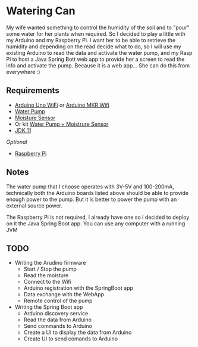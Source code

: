 # Watering Can

My wife wanted something to control the humidity of the soil and to "pour" some water for her plants when required. So I decided to play a little with my Arduino and my Raspberry Pi.
I want her to be able to retrieve the humidity and depending on the read decide what to do, so I will use my existing Arduino to read the data and activate the water pump, and my Rasp Pi to host a Java Spring Bott web app to provide her a screen to read the info and activate the pump. Because it is a web app... She can do this from everywhere :) 


## Requirements

* [Arduino Uno WiFi](https://store.arduino.cc/arduino-uno-wiFi-rev2) or [Arduino MKR Wifi](https://store.arduino.cc/arduino-mkr-wifi-1010)
* [Water Pump](https://www.amazon.it/gp/product/B082PM8L6X/ref=ppx_yo_dt_b_asin_title_o01_s00?ie=UTF8&psc=1)
* [Moisture Sensor](https://www.amazon.it/gp/product/B07L2RV1D2/ref=ppx_yo_dt_b_asin_title_o00_s00?ie=UTF8&psc=1)
* Or kit [Water Pump + Moistrure Sensor](https://www.amazon.it/gp/product/B0814HXWVV/ref=ppx_yo_dt_b_asin_title_o01_s00?ie=UTF8&th=1)
* [JDK 11](https://www.oracle.com/java/technologies/javase-jdk11-downloads.html)

*Optional*

* [Raspberry Pi](https://www.raspberrypi.org/products/raspberry-pi-4-model-b/)

## Notes

The water pump that I choose operates with 3V-5V and 100-200mA, technically both the Arduino boards listed above should be able to provide enough power to the pump. But it is better to power the pump with an external source power.

The Raspberry Pi is not required, I already have one so I decided to deploy on it the Java Spring Boot app. You can use any computer with a running JVM

## TODO

* Writing the Arudino firmware
    * Start / Stop the pump
    * Read the moisture
    * Connect to the Wifi
    * Arduino registration with the SpringBoot app
    * Data exchange with the WebApp
    * Remote control of the pump
* Writing the Spring Boot app
    * Arduino discovery service
    * Read the data from Arduino
    * Send commands to Arduino
    * Create a UI to display the data from Arduino
    * Create UI to send comands to Arduino